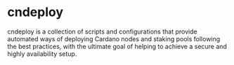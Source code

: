 # cndeploy
cndeploy is a collection of scripts and configurations that provide automated ways of deploying Cardano nodes and staking pools following the best practices, with the ultimate goal of helping to achieve a secure and highly availability setup. 
